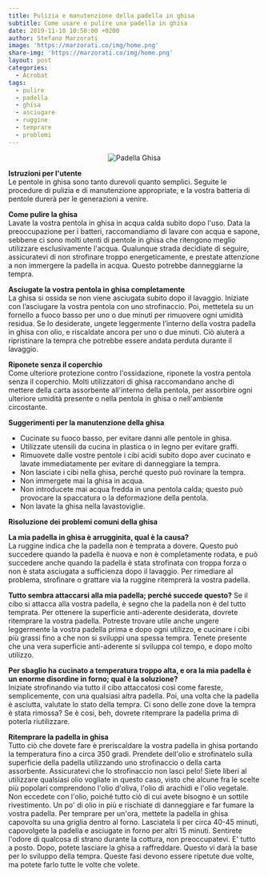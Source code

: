 ```yaml
---
title: Pulizia e manutenzione della padella in ghisa
subtitle: Come usare e pulire una padella in ghisa
date: 2019-11-10 10:50:00 +0200
author: Stefano Marzorati
image: 'https://marzorati.co/img/home.png'
share-img: 'https://marzorati.co/img/home.png'
layout: post
categories:
  - Acrobat
tags:
  - pulire
  - padella
  - ghisa
  - asciugare
  - ruggine
  - temprare
  - problemi
---
```

<center><img src="https://marzorati.co/img/post/padella_ghisa.jpg" alt="Padella Ghisa"></center>   

**Istruzioni per l'utente**   
Le pentole in ghisa sono tanto durevoli quanto semplici. Seguite le procedure di pulizia e di manutenzione appropriate, e la vostra batteria di pentole durerà per le generazioni a venire.   

**Come pulire la ghisa**   
Lavate la vostra pentola in ghisa in acqua calda subito dopo l'uso. Data la preoccupazione per i batteri, raccomandiamo di lavare con acqua e sapone, sebbene ci sono molti utenti di pentole in ghisa che ritengono meglio utilizzare esclusivamente l'acqua. Qualunque strada decidiate di seguire, assicuratevi di non strofinare troppo energeticamente, e prestate attenzione a non immergere la padella in acqua. Questo potrebbe danneggiarne la tempra.   

**Asciugate la vostra pentola in ghisa completamente**   
La ghisa si ossida se non viene asciugata subito dopo il lavaggio. Iniziate con l’asciugare la vostra pentola con uno strofinaccio. Poi, mettetela su un fornello a fuoco basso per uno o due minuti per rimuovere ogni umidità residua. Se lo desiderate, ungete leggermente l’interno della vostra padella in ghisa con olio, e riscaldate ancora per uno o due minuti. Ciò aiuterà a ripristinare la tempra che potrebbe essere andata perduta durante il lavaggio.   

**Riponete senza il coperchio**   
Come ulteriore protezione contro l'ossidazione, riponete la vostra pentola senza il coperchio.
Molti utilizzatori di ghisa raccomandano anche di mettere della carta assorbente all'interno della pentola, per assorbire ogni ulteriore umidità presente o nella pentola in ghisa o nell'ambiente circostante.   

**Suggerimenti per la manutenzione della ghisa**   
* Cucinate su fuoco basso, per evitare danni alle pentole in ghisa.
* Utilizzate utensili da cucina in plastica o in legno per evitare graffi.
* Rimuovete dalle vostre pentole i cibi acidi subito dopo aver cucinato e lavate immediatamente per evitare di danneggiare la tempra.
* Non lasciate i cibi nella ghisa, perché questo può rovinare la tempra.
* Non immergete mai la ghisa in acqua.
* Non introducete mai acqua fredda in una pentola calda; questo può provocare la spaccatura o la deformazione della pentola.
* Non lavate la ghisa nella lavastoviglie.

**Risoluzione dei problemi comuni della ghisa**   

**La mia padella in ghisa è arrugginita, qual è la causa?**   
La ruggine indica che la padella non è temprata a dovere. Questo può succedere quando la padella è nuova e non è completamente rodata, e può succedere anche quando la padella è stata strofinata con troppa forza o non è stata asciugata a sufficienza dopo il lavaggio. Per rimediare al problema, strofinare o grattare via la ruggine ritemprerà la vostra padella.   

**Tutto sembra attaccarsi alla mia padella; perché succede questo?**
Se il cibo si attacca alla vostra padella, è segno che la padella non è del tutto temprata. Per ottenere la superficie anti-aderente desiderata, dovrete ritemprare la vostra padella. Potreste trovare utile anche ungere leggermente la vostra padella prima e dopo ogni utilizzo, e cucinare i cibi più grassi fino a che non si sviluppi una spessa tempra. Tenete presente che una vera superficie anti-aderente si sviluppa col tempo, e dopo molto utilizzo.   

**Per sbaglio ha cucinato a temperatura troppo alta, e ora la mia padella è un enorme disordine in forno; qual è la soluzione?**   
Iniziate strofinando via tutto il cibo attaccatosi così come fareste, semplicemente, con una qualsiasi altra padella. Poi, una volta che la padella è asciutta, valutate lo stato della tempra. Ci sono delle zone dove la tempra è stata rimossa? Se è cosi, beh, dovrete ritemprare la padella prima di poterla riutilizzare.   

**Ritemprare la padella in ghisa**   
Tutto ciò che dovete fare è preriscaldare la vostra padella in ghisa portando la temperatura fino a circa 350 gradi. Prendete dell'olio e strofinatelo sulla superficie della padella utilizzando uno strofinaccio o della carta assorbente. Assicuratevi che lo strofinaccio non lasci pelo! Siete liberi al utilizzare qualsiasi olio vogliate in questo caso, visto che alcune fra le scelte più popolari comprendono l'olio d'oliva, l'olio di arachidi e l'olio vegetale. Non eccedete con l'olio, poiché tutto ciò di cui avete bisogno è un sottile rivestimento. Un po' di olio in più e rischiate di danneggiare e far fumare la vostra padella.
Per temprare per un'ora, mettete la padella in ghisa capovolta su una griglia dentro al forno. Lasciatela li per circa 40-45 minuti, capovolgete la padella e asciugate in forno per altri 15 minuti. Sentirete l'odore di qualcosa di strano durante la cottura, non preoccupatevi. E' tutto a posto. Dopo, potete lasciare la ghisa a raffreddare. Questo vi darà la base per lo sviluppo della tempra. Queste fasi devono essere ripetute due volte, ma potete farlo tutte le volte che volete.
